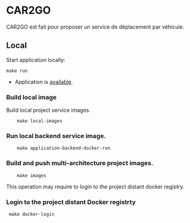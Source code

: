 # CAR2GO

CAR2GO est fait pour proposer un service de déplacement par véhicule.

## Local

Start application locally:

```
make run
```

- Application is [available](http://localhost:8080).

### Build local image

Build local project service images.

```
    make local-images
```

### Run local backend service image.

```
    make application-backend-docker-run
```

### Build and push multi-architecture project images.

```
    make images
```

This operation may require to login to the project distant docker registry.

### Login to the project distant Docker registrty

```
 make docker-login
```

